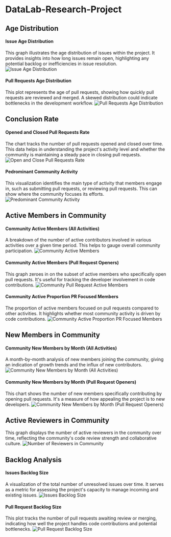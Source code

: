 # DataLab-Research-Project

## Age Distribution
#### Issue Age Distribution
This graph illustrates the age distribution of issues within the project. It provides insights into how long issues remain open, highlighting any potential backlog or inefficiencies in issue resolution.
![Issue Age Distribution](images/issue_age_distribution.png)

#### Pull Requests Age Distribution
This plot represents the age of pull requests, showing how quickly pull requests are reviewed and merged. A skewed distribution could indicate bottlenecks in the development workflow.
![Pull Requests Age Distribution](images/pull_request_age_distribution.png)

## Conclusion Rate
#### Opened and Closed Pull Requests Rate
The chart tracks the number of pull requests opened and closed over time. This data helps in understanding the project's activity level and whether the community is maintaining a steady pace in closing pull requests.
![Open and Close Pull Requests Rate](images/opened_closed_pull_requests_age.png)

#### Pedrominant Community Activity
This visualization identifies the main type of activity that members engage in, such as submitting pull requests, or reviewing pull requests. This can show where the community focuses its efforts.
![Predominant Community Activity](images/predominant_community_pr_activity.png)

## Active Members in Community
#### Community Active Members (All Activities)
A breakdown of the number of active contributors involved in various activities over a given time period. This helps to gauge overall community participation.
![Community Active Members](images/community_active_members.png)

#### Community Active Members (Pull Request Openers)
This graph zeroes in on the subset of active members who specifically open pull requests. It's useful for tracking the developer involvement in code contributions.
![Community Pull Request Active Members](images/community_pr_active_members.png)

#### Community Active Proportion PR Focused Members
The proportion of active members focused on pull requests compared to other activities. It highlights whether most community activity is driven by code contributions.
![Community Active Proportion PR Focused Members](images/community_proportion_pr_active_members.png)

## New Members in Community
#### Community New Members by Month (All Activities)
A month-by-month analysis of new members joining the community, giving an indication of growth trends and the influx of new contributors.
![Community New Members by Month (All Activities)](images/community_new_members.png)

#### Community New Members by Month (Pull Request Openers)
This chart shows the number of new members specifically contributing by opening pull requests. It's a measure of how appealing the project is to new developers.
![Community New Members by Month (Pull Request Openers)](images/community_pr_new_members.png)

## Active Reviewers in Community
This graph displays the number of active reviewers in the community over time, reflecting the community's code review strength and collaborative culture.
![Number of Reviewers in Community](images/community_pr_reviewers.png)

## Backlog Analysis
#### Issues Backlog Size
A visualization of the total number of unresolved issues over time. It serves as a metric for assessing the project's capacity to manage incoming and existing issues.
![Issues Backlog Size](images/issue_backlog_count.png)

#### Pull Request Backlog Size
This plot tracks the number of pull requests awaiting review or merging, indicating how well the project handles code contributions and potential bottlenecks.
![Pull Request Backlog Size](images/pull_request_backlog_count.png)